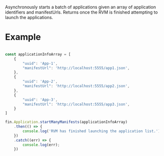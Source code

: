 Asynchronously starts a batch of applications given an array of application identifiers and manifestUrls.
Returns once the RVM is finished attempting to launch the applications.
# Example
```js

const applicationInfoArray = [
    {
        "uuid": 'App-1',
        "manifestUrl": 'http://localhost:5555/app1.json',
    },
    {
        "uuid": 'App-2',
        "manifestUrl": 'http://localhost:5555/app2.json',
    },
    {
        "uuid": 'App-3',
        "manifestUrl": 'http://localhost:5555/app3.json',
    }
]

fin.Application.startManyManifests(applicationInfoArray)
    .then(() => {
        console.log('RVM has finished launching the application list.');
    })
    .catch((err) => {
        console.log(err);
    })
```


